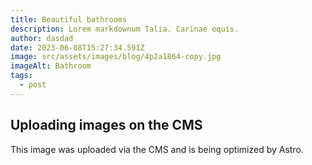 ```yaml
---
title: Beautiful bathrooms
description: Lorem markdownum Talia. Carinae equis.
author: dasdad
date: 2023-06-08T15:27:34.591Z
image: src/assets/images/blog/4p2a1864-copy.jpg
imageAlt: Bathroom
tags:
  - post
---
```

## Uploading images on the CMS
This image was uploaded via the CMS and is being optimized by Astro.
